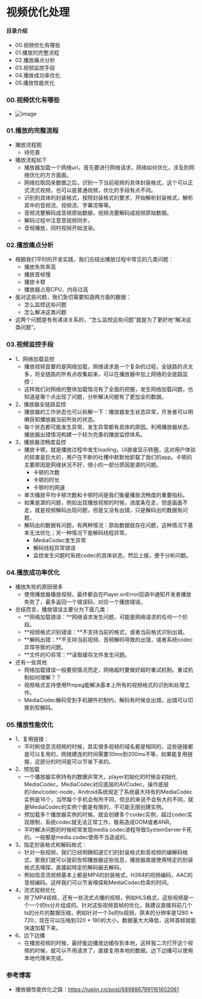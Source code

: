 # 视频优化处理
#### 目录介绍
- 00.视频优化有哪些
- 01.播放的完整流程
- 02.播放痛点分析
- 03.视频监控手段
- 04.播放成功率优化
- 05.播放性能优化





### 00.视频优化有哪些
- ![image](https://img-blog.csdnimg.cn/20210401171515103.png?x-oss-process=image/watermark,type_ZmFuZ3poZW5naGVpdGk,shadow_10,text_aHR0cHM6Ly9ibG9nLmNzZG4ubmV0L20wXzM3NzAwMjc1,size_16,color_FFFFFF,t_70)



### 01.播放的完整流程
- 播放流程图
    - 待完善
- 播放流程如下
    - 播放器加载一个网络url，首先要进行网络请求，网络如何优化，涉及到网络优化的方方面面。
    - 网络拉取回来数据之后，识别一下当前视频的具体封装格式，这个可以正式流式视频，也可以是普通视频，优化的手段有点不同。
    - 识别到具体的封装格式，按照封装格式的要求，开始解析封装格式，解析其中的音频流、视频流、字幕流等等。
    - 音频流要解码成音频原始数据，视频流要解码成视频原始数据。
    - 解码过程中注意音视频同步。
    - 音频播放，同时视频开始渲染。



### 02.播放痛点分析
- 根据我们平时的开发实践，我们总结出播放过程中常见的几类问题：
    - 播放失败率高
    - 播放首帧慢
    - 播放卡顿
    - 播放器占用CPU、内存过高
- 面对这些问题，我们急切需要知道两方面的数据：
    - 怎么监控这些问题
    - 怎么解决这类问题
- 这两个问题是有有递进关系的，“怎么监控这些问题”就是为了更好地“解决这类问题”。



### 03.视频监控手段
- 1、网络加载监控
    - 播放视频首要的是网络加载，网络请求是一个复杂的过程，全链路的点太多，将全链路的所有点收集起来，可以在播放器中加上网络的全链路监控：
    - 这样我们对网络的整体加载情况有了全面的把握，发生网络加载问题，也知道是哪个点出现了问题，分析解决问题有了更加全的数据。
- 2、播放器全链路监控
    - 播放器的工作状态也可以拆解一下：播放器发生状态异常，开发者可以明确获知播放器当前所处的状态。
    - 每个状态都可能发生异常，发生异常都有具体的原因。利用播放器状态、播放器出错情况构建一个较为完善的播放监控体系。
- 3、播放器流畅度监控
    - 播放卡顿，就是播放过程中发生loading，UI直接显示转圈，这对用户体验的损害是巨大的，用户在不断的吐槽中默默地卸载了我们的app。卡顿的主要原因是网络状况不好，很小的一部分原因是源的问题。
        - 卡顿的次数
        - 卡顿的时长
        - 卡顿时的网速
    - 单次播放平均卡顿次数和卡顿时间是我们衡量播放流畅度的重要指标。
    - 如果是源的问题，例如出现播放视频的时候，进度条在走，但是画面不走，就是视频解码出现问题，但是又没有出错，只是解码出的数据有问题。
    - 解码出的数据有问题，有两种情况：原始数据就存在问题，这种情况下基本无法优化；另一种情况下是解码线程异常。
        - MediaCodec发生异常
        - 解码线程异常错误
        - 监控发生问题时系统codec的具体状态，然后上报，便于分析问题。



### 04.播放成功率优化
- 播放失败的原因很多
    - 使用播放器播放视频，最终都会在Player.onError回调中通知开发者播放失败了，最多返回一个错误码，对应一个播放错误。
- 总结而言，播放错误主要分为下面几类：
    - **网络加载错误：**网络请求发生问题，可能是网络请求的任何一个阶段。
    - **视频格式识别错误：**不支持当前的格式，或者当前格式识别出错。
    - **解码出错：**不支持当前视频、音频解码导致的出错，或者系统codec异常导致的问题。
    - **文件的IO异常：**读取缓存文件发生问题。
- 还有一些其他
    - 网络加载错误一般要视情况而定，网络超时要做好超时重试机制。重试机制如何理解？？
    - 视频格式支持使用ffmpeg能解决基本上所有的视频格式的识别和处理工作。
    - MediaCodec解码受到手机硬件的制约，解码有时候会出错，出错可以切换到软解码。



### 05.播放性能优化
- 1、复用链接：
    - 平时刷信息流视频的时候，其实很多视频的域名都是相同的，这些链接都是可以复用的，网络建连的时间需要30ms到200ms不等，如果能复用链接，这部分的时间是可以节省下来的。
- 2、预加载
    - 一个播放器实例持有的数据非常大，player初始化的时候会初始化MediaCodec，MediaCodec对应底层的AVCodec，操作底层的/dev/codec-node，Android系统规定了系统最大持有的MediaCodec实例是16个，当然每个手机会有所不同，但总的来说不会有大的不同，就是MediaCodec的实例个数是有限的，不可能无限创建实例。
    - 预加载多个播放器实例的时候，就会创建多个codec实例，超过codec实现限制，系统codec就无法正常工作，极易造成OOM或者ANR。
    - 平时解决问题的时候经常发现media.codec进程导致SystemServer卡死的。一般都是media.codec使用不当造成的。
- 3、指定封装格式和解码格式：
    - 针对一些视频，我们已经明确知道它们的封装格式和音视频的编解码格式，那我们就可以提前告知播放器这些信息，播放器直接使用特定的封装格式去嗅探，直接起特定的解码器去解码。
    - 例如信息流视频基本上都是MP4的封装格式，H264的视频编码，AAC的音频编码。这样我们可以节省嗅探和MediaCodec检索的时间。
- 4、流式视频优化
    - 除了MP4视频，还有一些流式点播的视频，例如HLS格式，这些视频是一个一个的ts分片组成的。针对这些视频首帧的优化，我建议直接将前几个ts的分片的数据压缩，例如针对一个3s的ts视频，原来的分辨率是1280 * 720，现在可以压缩到320 * 180的大小，数据量大大降低，这样首帧就能快速加载下来。
- 6、边下边播
    - 在播放视频的时候，最好能边播放边缓存到本地，这样我二次打开这个视频的时候，就可以不用请求了，直接复用本地的数据。边下边播可以使用本地代理来完成。



### 参考博客
- 播放器性能优化之路：https://juejin.cn/post/6898867991161602061
















